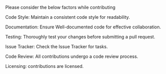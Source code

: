 Please consider the below factors while contributing 

Code Style:
Maintain a consistent code style for readability.

Documentation:
Ensure Well-documented code for effective collaboration.

Testing:
Thoroughly test your changes before submitting a pull request.

Issue Tracker:
Check the Issue Tracker for tasks.

Code Review:
All contributions undergo a code review process.

Licensing:
contributions are licensed. 
